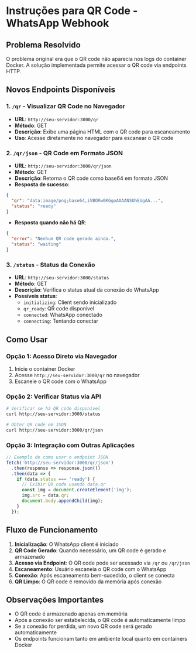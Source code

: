# Instruções para QR Code - WhatsApp Webhook

## Problema Resolvido

O problema original era que o QR code não aparecia nos logs do container Docker. A solução implementada permite acessar o QR code via endpoints HTTP.

## Novos Endpoints Disponíveis

### 1. `/qr` - Visualizar QR Code no Navegador
- **URL**: `http://seu-servidor:3000/qr`
- **Método**: GET
- **Descrição**: Exibe uma página HTML com o QR code para escaneamento
- **Uso**: Acesse diretamente no navegador para escanear o QR code

### 2. `/qr/json` - QR Code em Formato JSON
- **URL**: `http://seu-servidor:3000/qr/json`
- **Método**: GET
- **Descrição**: Retorna o QR code como base64 em formato JSON
- **Resposta de sucesso**:
```json
{
  "qr": "data:image/png;base64,iVBORw0KGgoAAAANSUhEUgAA...",
  "status": "ready"
}
```
- **Resposta quando não há QR**:
```json
{
  "error": "Nenhum QR code gerado ainda.",
  "status": "waiting"
}
```

### 3. `/status` - Status da Conexão
- **URL**: `http://seu-servidor:3000/status`
- **Método**: GET
- **Descrição**: Verifica o status atual da conexão do WhatsApp
- **Possíveis status**:
  - `initializing`: Client sendo inicializado
  - `qr_ready`: QR code disponível
  - `connected`: WhatsApp conectado
  - `connecting`: Tentando conectar

## Como Usar

### Opção 1: Acesso Direto via Navegador
1. Inicie o container Docker
2. Acesse `http://seu-servidor:3000/qr` no navegador
3. Escaneie o QR code com o WhatsApp

### Opção 2: Verificar Status via API
```bash
# Verificar se há QR code disponível
curl http://seu-servidor:3000/status

# Obter QR code em JSON
curl http://seu-servidor:3000/qr/json
```

### Opção 3: Integração com Outras Aplicações
```javascript
// Exemplo de como usar o endpoint JSON
fetch('http://seu-servidor:3000/qr/json')
  .then(response => response.json())
  .then(data => {
    if (data.status === 'ready') {
      // Exibir QR code usando data.qr
      const img = document.createElement('img');
      img.src = data.qr;
      document.body.appendChild(img);
    }
  });
```

## Fluxo de Funcionamento

1. **Inicialização**: O WhatsApp client é iniciado
2. **QR Code Gerado**: Quando necessário, um QR code é gerado e armazenado
3. **Acesso via Endpoint**: O QR code pode ser acessado via `/qr` ou `/qr/json`
4. **Escaneamento**: Usuário escaneia o QR code com o WhatsApp
5. **Conexão**: Após escaneamento bem-sucedido, o client se conecta
6. **QR Limpo**: O QR code é removido da memória após conexão

## Observações Importantes

- O QR code é armazenado apenas em memória
- Após a conexão ser estabelecida, o QR code é automaticamente limpo
- Se a conexão for perdida, um novo QR code será gerado automaticamente
- Os endpoints funcionam tanto em ambiente local quanto em containers Docker 